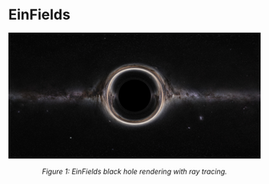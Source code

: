 # EinFields

<div align="center">
  <img src="misc/figures/render_bh_nef_2000x4000.jpg" alt="Black hole visualization" width="600">
  <p><em>Figure 1: EinFields black hole rendering with ray tracing. </em></p>
</div>